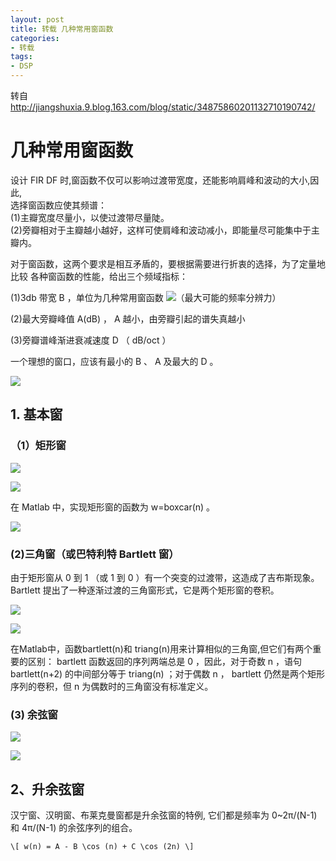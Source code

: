 ```yaml
---
layout: post
title: 转载 几种常用窗函数  
categories:
- 转载
tags:
- DSP
---
```


转自 <http://jiangshuxia.9.blog.163.com/blog/static/34875860201132710190742/>

# 几种常用窗函数  

设计 FIR DF 时,窗函数不仅可以影响过渡带宽度，还能影响肩峰和波动的大小,因此,  
选择窗函数应使其频谱：  
(1)主瓣宽度尽量小，以使过渡带尽量陡。  
(2)旁瓣相对于主瓣越小越好，这样可使肩峰和波动减小，即能量尽可能集中于主瓣内。  

 对于窗函数，这两个要求是相互矛盾的，要根据需要进行折衷的选择，为了定量地比较
各种窗函数的性能，给出三个频域指标： 

(1)3db 带宽 B ，单位为几种常用窗函数 ![](/images/1.gif)（最大可能的频率分辨力）

(2)最大旁瓣峰值 A(dB) ， A 越小，由旁瓣引起的谱失真越小

(3)旁瓣谱峰渐进衰减速度 D （ dB/oct ） 

一个理想的窗口，应该有最小的 B 、 A 及最大的 D 。 

![](/images/2.gif)

## 1. 基本窗

### （1）矩形窗 

![](/images/3.gif)

![](/images/4.gif)

 在 Matlab 中，实现矩形窗的函数为 w=boxcar(n) 。 
 
![](/images/5.gif)

### (2)三角窗（或巴特利特 Bartlett 窗）  

由于矩形窗从 0 到 1 （或 1 到 0 ）有一个突变的过渡带，这造成了吉布斯现象。  
Bartlett 提出了一种逐渐过渡的三角窗形式，它是两个矩形窗的卷积。 

![](/images/6.gif)

![](/images/7.gif)

 在Matlab中，函数bartlett(n)和 triang(n)用来计算相似的三角窗,但它们有两个重
要的区别： bartlett 函数返回的序列两端总是 0 ，因此，对于奇数 n ，语句 bartlett(n+2) 的中间部分等于 triang(n) ；对于偶数 n ， bartlett 仍然是两个矩形序列的卷积，但 n 为偶数时的三角窗没有标准定义。

### (3) 余弦窗 

![](/images/8.gif)

![](/images/9.gif)

## 2、升余弦窗

汉宁窗、汉明窗、布莱克曼窗都是升余弦窗的特例, 它们都是频率为 0~2π/(N-1) 和
4π/(N-1) 的余弦序列的组合。

`\[
w(n) = A - B \cos (n) + C \cos (2n)
\]`

